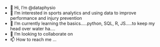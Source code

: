 - 👋 Hi, I’m @dataphysio
- 👀 I’m interested in sports analytics and using data to improve performance and injury prevention
- 🌱 I’m currently learning the basics.....python, SQL, R, JS.....to keep my head over water ha....
- 💞️ I’m looking to collaborate on
- 📫 How to reach me ...

<!---
dataphysio/dataphysio is a ✨ special ✨ repository because its `README.md` (this file) appears on your GitHub profile.
You can click the Preview link to take a look at your changes.
--->
